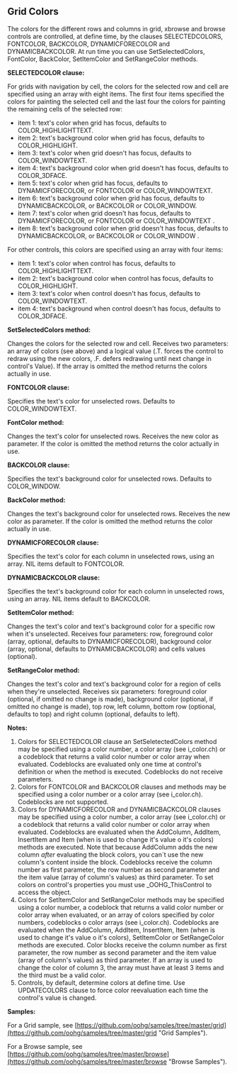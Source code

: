 ## Grid Colors

The colors for the different rows and columns in grid, xbrowse and browse controls are controlled, at define time, by the clauses SELECTEDCOLORS, FONTCOLOR, BACKCOLOR, DYNAMICFORECOLOR and DYNAMICBACKCOLOR.
At run time you can use SetSelectedColors, FontColor, BackColor, SetItemColor and SetRangeColor methods.

**SELECTEDCOLOR clause:**

For grids with navigation by cell, the colors for the selected row and cell are specified using an array with eight items.
The first four items specified the colors for painting the selected cell and the last four the colors for painting the remaining cells of the selected row:

* item 1: text's color when grid has focus, defaults to COLOR\_HIGHLIGHTTEXT.
* item 2: text's background color when grid has focus, defaults to COLOR\_HIGHLIGHT.
* item 3: text's color when grid doesn't has focus, defaults to COLOR\_WINDOWTEXT.
* item 4: text's background color when grid doesn't has focus, defaults to COLOR\_3DFACE.
* item 5: text's color when grid has focus, defaults to DYNAMICFORECOLOR, or FONTCOLOR or COLOR\_WINDOWTEXT.
* item 6: text's background color when grid has focus, defaults to DYNAMICBACKCOLOR, or BACKCOLOR or COLOR\_WINDOW.
* item 7: text's color when grid doesn't has focus, defaults to DYNAMICFORECOLOR, or FONTCOLOR or COLOR\_WINDOWTEXT .
* item 8: text's background color when grid doesn't has focus, defaults to DYNAMICBACKCOLOR, or BACKCOLOR or COLOR\_WINDOW .

For other controls, this colors are specified using an array with four items:

* item 1: text's color when control has focus, defaults to COLOR\_HIGHLIGHTTEXT.
* item 2: text's background color when control has focus, defaults to COLOR\_HIGHLIGHT.
* item 3: text's color when control doesn't has focus, defaults to COLOR\_WINDOWTEXT.
* item 4: text's background when control doesn't has focus, defaults to COLOR\_3DFACE.

**SetSelectedColors method:**

Changes the colors for the selected row and cell.
Receives two parameters: an array of colors (see above) and a logical value (.T. forces the control to redraw using the new colors, .F. defers redrawing until next change in control's Value).
If the array is omitted the method returns the colors actually in use.

**FONTCOLOR clause:**

Specifies the text's color for unselected rows. Defaults to COLOR\_WINDOWTEXT.

**FontColor method:**

Changes the text's color for unselected rows.
Receives the new color as parameter.
If the color is omitted the method returns the color actually in use.

**BACKCOLOR clause:**

Specifies the text's background color for unselected rows.
Defaults to COLOR\_WINDOW.

**BackColor method:**

Changes the text's background color for unselected rows.
Receives the new color as parameter.
If the color is omitted the method returns the color actually in use.

**DYNAMICFORECOLOR clause:**

Specifies the text's color for each column in unselected rows, using an array.
NIL items default to FONTCOLOR.

**DYNAMICBACKCOLOR clause:**

Specifies the text's background color for each column in unselected rows, using an array.
NIL items default to BACKCOLOR.

**SetItemColor method:**

Changes the text's color and text's background color for a specific row when it's unselected.
Receives four parameters: row, foreground color (array, optional, defaults to DYNAMICFORECOLOR), background color (array, optional, defaults to DYNAMICBACKCOLOR) and cells values (optional).

**SetRangeColor method:**

Changes the text's color and text's background color for a region of cells when they're unselected.
Receives six parameters: foreground color (optional, if omitted no change is made), background color (optional, if omitted no change is made), top row, left column, bottom row (optional, defaults to top) and right column (optional, defaults to left).

**Notes:**

1. Colors for SELECTEDCOLOR clause an SetSeletectedColors method may be specified using a color number, a color array (see i_color.ch) or a codeblock that returns a valid color number or color array when evaluated.
   Codeblocks are evaluated only one time at control's definition or when the method is executed.
   Codeblocks do not receive parameters.
2. Colors for FONTCOLOR and BACKCOLOR clauses and methods may be specified using a color number or a color array (see i_color.ch).
   Codeblocks are not supported.
3. Colors for DYNAMICFORECOLOR and DYNAMICBACKCOLOR clauses may be specified using a color number, a color array (see i_color.ch) or a codeblock that returns a valid color number or color array when evaluated.
   Codeblocks are evaluated when the AddColumn, AddItem, InsertItem and Item (when is used to change it's value o it's colors) methods are executed.
   Note that because AddColumn adds the new column _after_ evaluating the block colors, you can´t use the new column's content inside the block.
   Codeblocks receive the column number as first parameter, the row number as second parameter and the item value (array of column's values) as third parameter.
   To set colors on control's properties you must use _OOHG_ThisControl to access the object.
4. Colors for SetItemColor and SetRangeColor methods may be specified using a color number, a codeblock that returns a valid color number or color array when evaluated, or an array of colors specified by color numbers, codeblocks o color arrays (see i_color.ch).
   Codeblocks are evaluated when the AddColumn, AddItem, InsertItem, Item (when is used to change it's value o it's colors), SetItemColor or SetRangeColor methods are executed.
   Color blocks receive the column number as first parameter, the row number as second parameter and the item value (array of column's values) as third parameter.
   If an array is used to change the color of column 3, the array must have at least 3 items and the third must be a valid color.
5. Controls, by default, determine colors at define time.
   Use UPDATECOLORS clause to force color reevaluation each time the control's value is changed.

**Samples:**

For a Grid sample, see [https://github.com/oohg/samples/tree/master/grid](https://github.com/oohg/samples/tree/master/grid "Grid Samples").

For a Browse sample, see [https://github.com/oohg/samples/tree/master/browse](https://github.com/oohg/samples/tree/master/browse "Browse Samples").
